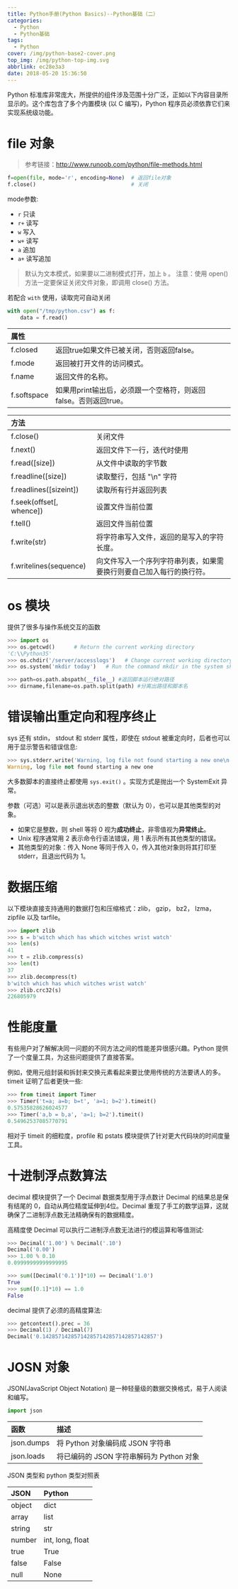 ```yaml
---
title: Python手册(Python Basics)--Python基础（二）
categories:
  - Python
  - Python基础
tags:
  - Python
cover: /img/python-base2-cover.png
top_img: /img/python-top-img.svg
abbrlink: ec28e3a3
date: 2018-05-20 15:36:50
---
```


Python 标准库非常庞大，所提供的组件涉及范围十分广泛，正如以下内容目录所显示的。这个库包含了多个内置模块 (以 C 编写)，Python 程序员必须依靠它们来实现系统级功能。

<!-- more -->

# file 对象

> 参考链接：http://www.runoob.com/python/file-methods.html

```python
f=open(file, mode='r', encoding=None)  # 返回file对象
f.close()                              # 关闭
```
mode参数:

- `r` 只读
- `r+` 读写
- `w` 写入
- `w+` 读写
- `a` 追加
- `a+` 读写追加

> 默认为文本模式，如果要以二进制模式打开，加上 `b` 。
> 注意：使用 open() 方法一定要保证关闭文件对象，即调用 close() 方法。

若配合 `with` 使用，读取完可自动关闭
```python
with open("/tmp/python.csv") as f:
    data = f.read()
```

属性||
:---|:---
f.closed|返回true如果文件已被关闭，否则返回false。
f.mode|返回被打开文件的访问模式。
f.name|返回文件的名称。
f.softspace|如果用print输出后，必须跟一个空格符，则返回false。否则返回true。

方法||
:---|:---
f.close()|关闭文件
f.next()|返回文件下一行，迭代时使用
f.read([size])|从文件中读取的字节数
f.readline([size])|读取整行，包括 "\n" 字符
f.readlines([sizeint])|读取所有行并返回列表
f.seek(offset[, whence])|设置文件当前位置
f.tell()|返回文件当前位置
f.write(str)|将字符串写入文件，返回的是写入的字符长度。	
f.writelines(sequence)|向文件写入一个序列字符串列表，如果需要换行则要自己加入每行的换行符。

# os 模块

提供了很多与操作系统交互的函数

```python
>>> import os
>>> os.getcwd()      # Return the current working directory
'C:\\Python35'
>>> os.chdir('/server/accesslogs')   # Change current working directory
>>> os.system('mkdir today')   # Run the command mkdir in the system shell

>>> path=os.path.abspath(__file__) #返回脚本运行绝对路径
>>> dirname,filename=os.path.split(path) #分离出路径和脚本名
```

# 错误输出重定向和程序终止

sys 还有 stdin， stdout 和 stderr 属性，即使在 stdout 被重定向时，后者也可以用于显示警告和错误信息:
```python
>>> sys.stderr.write('Warning, log file not found starting a new one\n')
Warning, log file not found starting a new one
```
大多数脚本的直接终止都使用 `sys.exit()` 。实现方式是抛出一个 SystemExit 异常。

参数（可选）可以是表示退出状态的整数（默认为 0），也可以是其他类型的对象。

- 如果它是整数，则 shell 等将 0 视为**成功终止**，非零值视为**异常终止**。
- Unix 程序通常用 2 表示命令行语法错误，用 1 表示所有其他类型的错误。
- 其他类型的对象：传入 None 等同于传入 0，传入其他对象则将其打印至 stderr，且退出代码为 1。

# 数据压缩

以下模块直接支持通用的数据打包和压缩格式：zlib， gzip， bz2， lzma， zipfile 以及 tarfile。
```python
>>> import zlib
>>> s = b'witch which has which witches wrist watch'
>>> len(s)
41
>>> t = zlib.compress(s)
>>> len(t)
37
>>> zlib.decompress(t)
b'witch which has which witches wrist watch'
>>> zlib.crc32(s)
226805979
```

# 性能度量

有些用户对了解解决同一问题的不同方法之间的性能差异很感兴趣。Python 提供了一个度量工具，为这些问题提供了直接答案。

例如，使用元组封装和拆封来交换元素看起来要比使用传统的方法要诱人的多。timeit 证明了后者更快一些:
```python
>>> from timeit import Timer
>>> Timer('t=a; a=b; b=t', 'a=1; b=2').timeit()
0.57535828626024577
>>> Timer('a,b = b,a', 'a=1; b=2').timeit()
0.54962537085770791
```
相对于 timeit 的细粒度，profile 和 pstats 模块提供了针对更大代码块的时间度量工具。

# 十进制浮点数算法

decimal 模块提供了一个 Decimal 数据类型用于浮点数计
Decimal 的结果总是保有结尾的 0，自动从两位精度延伸到4位。Decimal 重现了手工的数学运算，这就确保了二进制浮点数无法精确保有的数据精度。

高精度使 Decimal 可以执行二进制浮点数无法进行的模运算和等值测试:
```python
>>> Decimal('1.00') % Decimal('.10')
Decimal('0.00')
>>> 1.00 % 0.10
0.09999999999999995

>>> sum([Decimal('0.1')]*10) == Decimal('1.0')
True
>>> sum([0.1]*10) == 1.0
False
```
decimal 提供了必须的高精度算法:
```python
>>> getcontext().prec = 36
>>> Decimal(1) / Decimal(7)
Decimal('0.142857142857142857142857142857142857')
```

# JOSN 对象

JSON(JavaScript Object Notation) 是一种轻量级的数据交换格式，易于人阅读和编写。

```python
import json
```

| 函数       | 描述                                     |
| :--------- | :--------------------------------------- |
| json.dumps | 将 Python 对象编码成 JSON 字符串         |
| json.loads | 将已编码的 JSON 字符串解码为 Python 对象 |

JSON 类型和 python 类型对照表

| JSON   | Python           |
| :----- | :--------------- |
| object | dict             |
| array  | list             |
| string | str              |
| number | int, long, float |
| true   | True             |
| false  | False            |
| null   | None             |
